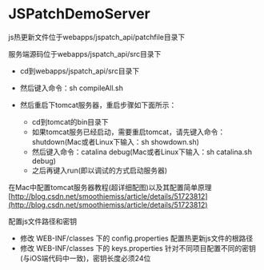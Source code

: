 # JSPatchDemoServer

js热更新文件位于webapps/jspatch_api/patchfile目录下

服务端源码位于webapps/jspatch_api/src目录下

* cd到webapps/jspatch_api/src目录下
* 然后键入命令：sh compileAll.sh
* 然后重启下tomcat服务器，重启步骤如下面所示：

   * cd到tomcat的bin目录下
   * 如果tomcat服务已经启动，需要重启tomcat，请先键入命令：shutdown(Mac或者Linux下输入：sh showdown.sh) 
   * 然后键入命令：catalina debug(Mac或者Linux下输入：sh catalina.sh debug)
   * 之后再键入run(即以调试的方式启动服务器)
   
在Mac中配置tomcat服务器教程(超详细配图)以及其配置简单原理
 [http://blog.csdn.net/smoothiemiss/article/details/51723812](http://blog.csdn.net/smoothiemiss/article/details/51723812)
 
配置js文件路径和密钥

  * 修改 WEB-INF/classes 下的 config.properties
   配置热更新js文件的根路径
  * 修改 WEB-INF/classes 下的 keys.properties
   针对不同项目配置不同的密钥(与iOS端代码中一致)，密钥长度必须24位
